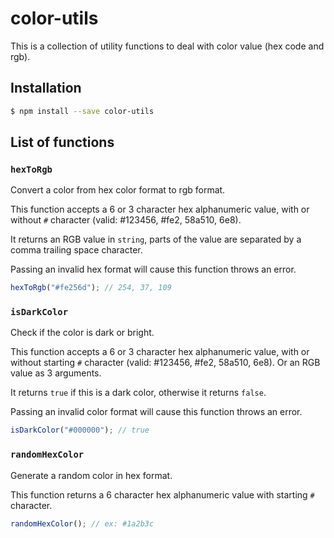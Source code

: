 # color-utils

This is a collection of utility functions to deal with color value (hex code and rgb).

## Installation

```bash
$ npm install --save color-utils
```

## List of functions

### `hexToRgb`

Convert a color from hex color format to rgb format.

This function accepts a 6 or 3 character hex alphanumeric value, with or without `#` character (valid: #123456, #fe2, 58a510, 6e8).

It returns an RGB value in `string`, parts of the value are separated by a comma trailing space character.

Passing an invalid hex format will cause this function throws an error.

```javascript
hexToRgb("#fe256d"); // 254, 37, 109
```

### `isDarkColor`

Check if the color is dark or bright.

This function accepts a 6 or 3 character hex alphanumeric value, with or without starting `#` character (valid: #123456, #fe2, 58a510, 6e8). Or an RGB value as 3 arguments.

It returns `true` if this is a dark color, otherwise it returns `false`.

Passing an invalid color format will cause this function throws an error.

```javascript
isDarkColor("#000000"); // true
```

### `randomHexColor`

Generate a random color in hex format.

This function returns a 6 character hex alphanumeric value with starting `#` character.

```javascript
randomHexColor(); // ex: #1a2b3c
```
